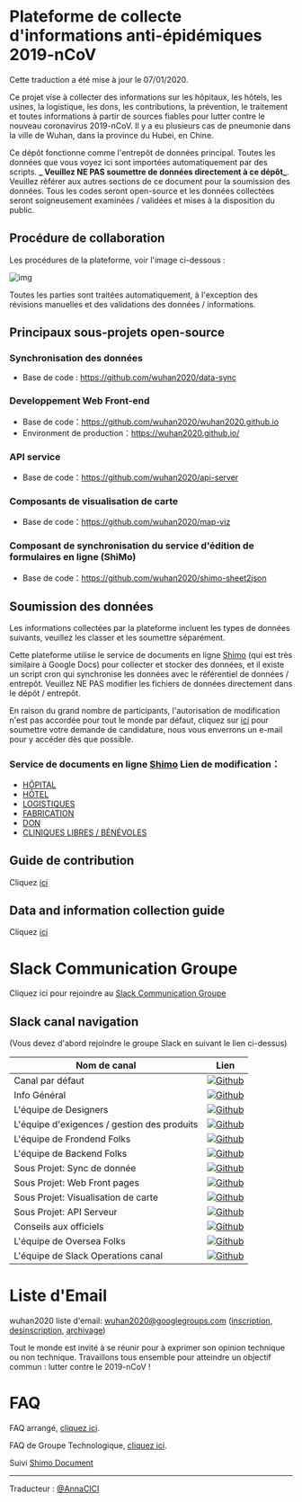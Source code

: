 # Plateforme de collecte d'informations anti-épidémiques 2019-nCoV
Cette traduction a été mise à jour le 07/01/2020.

Ce projet vise à collecter des informations sur les hôpitaux, les hôtels, les usines, la logistique, les dons, les contributions, la prévention, le traitement et toutes informations à partir de sources fiables pour lutter contre le nouveau coronavirus 2019-nCoV. Il y a eu plusieurs cas de pneumonie dans la ville de Wuhan, dans la province du Hubei, en Chine. 

Ce dépôt fonctionne comme l'entrepôt de données principal. Toutes les données que vous voyez ici sont importées automatiquement par des scripts. **_ Veuillez NE PAS soumettre de données directement à ce dépôt_**. Veuillez référer aux autres sections de ce document pour la soumission des données. Tous les codes seront open-source et les données collectées seront soigneusement examinées / validées et mises à la disposition du public.


## Procédure de collaboration

Les procédures de la plateforme, voir l'image ci-dessous :

![img](https://yokii.cn/i/en.jpg)

Toutes les parties sont traitées automatiquement, à l'exception des révisions manuelles et des validations des données / informations.

##  Principaux sous-projets open-source

### Synchronisation des données

- Base de code : https://github.com/wuhan2020/data-sync

### Developpement Web Front-end  

- Base de code：https://github.com/wuhan2020/wuhan2020.github.io
- Environment de production：https://wuhan2020.github.io/

### API service

- Base de code：https://github.com/wuhan2020/api-server

### Composants de visualisation de carte

- Base de code：https://github.com/wuhan2020/map-viz

### Composant de synchronisation du service d'édition de formulaires en ligne (ShiMo)

- Base de code：https://github.com/wuhan2020/shimo-sheet2json

## Soumission des données

Les informations collectées par la plateforme incluent les types de données suivants, veuillez les classer et les soumettre séparément.

Cette plateforme utilise le service de documents en ligne [Shimo](https://shimo.im/welcome)  (qui est très similaire à Google Docs) pour collecter et stocker des données, et il existe un script cron qui synchronise les données avec le référentiel de données / entrepôt. Veuillez NE PAS modifier les fichiers de données directement dans le dépôt / entrepôt.

En raison du grand nombre de participants, l'autorisation de modification n'est pas accordée pour tout le monde par défaut, cliquez sur [ici](https://shimo.im/forms/YVJkGrGCWwQPTpqY/fill) pour soumettre votre demande de candidature, nous vous enverrons un e-mail pour y accéder dès que possible.

### Service de documents en ligne [Shimo](https://shimo.im/welcome) Lien de modification：

- [HÔPITAL](https://shimo.im/sheets/q6WP3DpKKgVW63Pr/4WbFN/)
- [HÔTEL](https://shimo.im/sheets/Hd9C3QytrJK3RWxG/z1rye/)
- [LOGISTIQUES](https://shimo.im/sheets/RTHXp3ghtKXY3GcC/MODOC/)
- [FABRICATION](https://shimo.im/sheets/pchvJ6ddyRHHdXtv/MODOC/)
- [DON](https://shimo.im/sheets/W3gxW6cwkYTDY6DD/)
- [CLINIQUES LIBRES / BÉNÉVOLES](https://shimo.im/sheets/JgXjYCJJTRQxJ3GP/MODOC/)

## Guide de contribution

Cliquez [ici](contributing.md)

## Data and information collection guide
Cliquez [ici](information-guide.md)

# Slack Communication Groupe

Cliquez ici pour rejoindre au [Slack Communication Groupe](https://join.slack.com/t/wuhan2020/shared_invite/enQtOTQxMTU4MzgyNTYwLWIxMTMyNWI4NWE2YTk3NGRjZGJhMjUzNmJhMjg1MDQ3OTEzNDE5NGY4MWFhMjRlYWU4MmE3ZGQyOGU4N2YwMzY)

## Slack canal navigation

(Vous devez d'abord rejoindre le groupe Slack en suivant le lien ci-dessus)

| Nom de canal             | Lien              |
|----------------------------|----------------------|
| Canal par défaut            | [![Github](https://img.shields.io/badge/Slack%20Channel-%23anti--2019--ncov-green.svg?style=flat-square&colorB=blue)](https://app.slack.com/client/TT5U1VCPQ/CSS83MZUK)              |
| Info Général           | [![Github](https://img.shields.io/badge/Slack%20Channel-%23general-green.svg?style=flat-square&colorB=blue)](https://app.slack.com/client/TT5U1VCPQ/CSTGKFRCH)                       |
| L'équipe de Designers             | [![Github](https://img.shields.io/badge/Slack%20Channel-%23team--designer-green.svg?style=flat-square&colorB=blue)](https://app.slack.com/client/TT5U1VCPQ/CT70SHJQ0)                |
| L'équipe d'exigences / gestion des produits    | [![Github](https://img.shields.io/badge/Slack%20Channel-%23team--requirement--management-green.svg?style=flat-square&colorB=blue)](https://app.slack.com/client/TT5U1VCPQ/CT99VDWS2) |
| L'équipe de Frondend Folks            | [![Github](https://img.shields.io/badge/Slack%20Channel-%23team--frontend-green.svg?style=flat-square&colorB=blue)](https://app.slack.com/client/TT5U1VCPQ/CT93L48H5)                |
| L'équipe de Backend Folks             | [![Github](https://img.shields.io/badge/Slack%20Channel-%23team--backend-green.svg?style=flat-square&colorB=blue)](https://app.slack.com/client/TT5U1VCPQ/CT93MCEJK)                 |
| Sous Projet: Sync de donnée       | [![Github](https://img.shields.io/badge/Slack%20Channel-%23proj--data--sync-green.svg?style=flat-square&colorB=blue)](https://app.slack.com/client/TT5U1VCPQ/CT4AV807P)              |
| Sous Projet: Web Front pages    | [![Github](https://img.shields.io/badge/Slack%20Channel-%23proj--front--pages-green.svg?style=flat-square&colorB=blue)](https://app.slack.com/client/TT5U1VCPQ/CSTPXN533)            |
| Sous Projet: Visualisation de carte | [![Github](https://img.shields.io/badge/Slack%20Channel-%23proj--map--visualization-green.svg?style=flat-square&colorB=blue)](https://app.slack.com/client/TT5U1VCPQ/CT6HW3X8E)      |
| Sous Projet: API Serveur      | [![Github](https://img.shields.io/badge/Slack%20Channel-%23api--server-green.svg?style=flat-square&colorB=blue)](https://app.slack.com/client/TT5U1VCPQ/CT3V5CDKJ)                   |
| Conseils aux officiels       | [![Github](https://img.shields.io/badge/Slack%20Channel-%23help--advisement-green.svg?style=flat-square&colorB=blue)](https://app.slack.com/client/TT5U1VCPQ/CT7AABP53)              |
| L'équipe de Oversea Folks               | [![Github](https://img.shields.io/badge/Slack%20Channel-%23team--overseas-green.svg?style=flat-square&colorB=blue)](https://app.slack.com/client/TT5U1VCPQ/CTAM5R65U)                |
| L'équipe de Slack Operations canal      | [![Github](https://img.shields.io/badge/Slack%20Channel-%23proj--operation-green.svg?style=flat-square&colorB=blue)](https://app.slack.com/client/TT5U1VCPQ/CSX1X74M9)               |

# Liste d'Email

wuhan2020 liste d'email: [wuhan2020@googlegroups.com](https://groups.google.com/forum/#!forum/wuhan2020) ([inscription](mailto:wuhan2020+subscribe@googlegroups.com), [desinscription](mailto:wuhan2020+unsubscribe@googlegroups.com), [archivage](https://groups.google.com/forum/#!forum/wuhan2020))

Tout le monde est invité à se réunir pour à exprimer son opinion technique ou non technique. Travaillons tous ensemble pour atteindre un objectif commun : lutter contre le 2019-nCoV !

# FAQ

FAQ arrangé, [cliquez ici](../overview/faq.md).

FAQ de Groupe Technologique, [cliquez ici](https://shimo.im/docs/JqX9CvrqphPV9T3J/).

Suivi [Shimo Document](https://shimo.im/docs/DdWvXvtvpxrqrJ83)

---
Traducteur : [@AnnaCICI](https://github.com/AnnaCICI)
